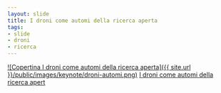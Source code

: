 ```yaml
---
layout: slide
title: I droni come automi della ricerca aperta
tags:
- slide
- droni
- ricerca
---
```


[![Copertina I droni come automi della ricerca aperta]({{ site.url }}/public/images/keynote/droni-automi.png)](http://doc.opensensorsdata.it/keynote/20160316-CNR-Droni-sensori/#/)
[I droni come automi della ricerca apert](http://doc.opensensorsdata.it/keynote/20160316-CNR-Droni-sensori/#/)
